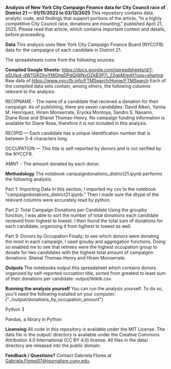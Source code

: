 **Analysis of New York City Campaign Finance data for City Council race of District 21 — 01/15/2022 to 03/13/2025**
This repository contains data, analytic code, and findings that support portions of the article, “In a highly competitive City Council race, donations are mounting,” published April 21, 2025. Please read that article, which contains important context and details, before proceeding.

**Data**
This analysis uses New York City Campaign Finance Board (NYCCFB) data for the campaigns of each candidate in District 21.

The spreadsheets come from the following sources:

**Compiled Google Sheets:**
https://docs.google.com/spreadsheets/d/1-pSUtpd-dWTGKDhvYMGhpDPdQjWNvDZkB3P7i_22gpM/edit?usp=sharing: Raw data of https://www.nyccfb.info/FTMSearch/Home/FTMSearch
Each of the compiled data sets contain, among others, the following columns relevant to the analysis:

RECIPNAME - The name of a candidate that recieved a donation for their campaign. As of publishing, there are seven candidates: David Aiken, Yanna M. Henriquez, Hiram Monserrate, Erycka Montoya, Sandro S. Navarro, Diane Rose and Shanel Thomas-Henry. No campaign funding information is available for Diane Rose, therefore it is not included in this analysis. 

RECIPID — Each candidate has a unique identification number that is between 3-4 characters long.

OCCUPATION — This title is self-reported by donors and is not verified by the NYCCFB. 

AMNT - The amount donated by each donor. 

**Methodology**
The notebook campaigndonations_district21.ipynb performs the following analysis:

Part 1: Importing Data 
In this section, I imported my csv to the notebook "campaigndonations_district21.ipynb." Then I made sure the dtype of the relevant columns were accurately read by python. 

Part 2: Total Campaign Donations per Candidate
Using the groupby function, I was able to sort the number of total donations each candidate recieved from highest to lowest. I then found the total sum of donations for each candidate, organizing it from hgihest to lowest as well.

Part 3: Donors by Occupation
Finally, to see which donors were donating the most in each campaign, I used grouby and aggregation functions. Doing so enabled me to see that retirees were the highest occupation group to donate for two candidates with the highest total amount of campaignn donations: Shenal Thomas-Henry and Hiram Monserrate. 

**Outputs**
The notebooks output this spreadsheet which contains donors organized by self-reported occuption title, sorted from greatest to least sum of their donations per candidate: output/tktktk.csv.

**Running the analysis yourself**
You can run the analysis yourself. To do so, you'll need the following installed on your computer: 
("../output/donations_by_occupation_amount")

Python 3

Pandas, a library in Python

**Licensing**
All code in this repository is available under the MIT License. The data file in the output/ directory is available under the Creative Commons Attribution 4.0 International (CC BY 4.0) license. All files in the data/ directory are released into the public domain.

**Feedback / Questions?**
Contact Gabriela Flores at Gabriela.Flores07@journalism.cuny.edu.

